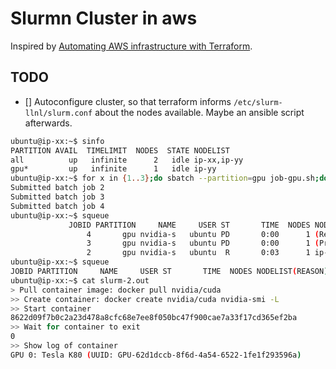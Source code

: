 # Slurmn Cluster in aws
Inspired by [Automating AWS infrastructure with Terraform](https://simonfredsted.com/1459).

## TODO

- [] Autoconfigure cluster, so that terraform informs `/etc/slurm-llnl/slurm.conf` about the nodes available. Maybe an ansible script afterwards.

```bash
ubuntu@ip-xx:~$ sinfo
PARTITION AVAIL  TIMELIMIT  NODES  STATE NODELIST
all          up   infinite      2   idle ip-xx,ip-yy
gpu*         up   infinite      1   idle ip-yy
ubuntu@ip-xx:~$ for x in {1..3};do sbatch --partition=gpu job-gpu.sh;done
Submitted batch job 2
Submitted batch job 3
Submitted batch job 4
ubuntu@ip-xx:~$ squeue
             JOBID PARTITION     NAME     USER ST       TIME  NODES NODELIST(REASON)
                 4       gpu nvidia-s   ubuntu PD       0:00      1 (Resources)
                 3       gpu nvidia-s   ubuntu PD       0:00      1 (Priority)
                 2       gpu nvidia-s   ubuntu  R       0:03      1 ip-yy
ubuntu@ip-xx:~$ squeue
JOBID PARTITION     NAME     USER ST       TIME  NODES NODELIST(REASON)
ubuntu@ip-xx:~$ cat slurm-2.out
> Pull container image: docker pull nvidia/cuda
>> Create container: docker create nvidia/cuda nvidia-smi -L
>> Start container
8622d09f7b0c2a23d478a8cfc68e7ee8f050bc47f900cae7a33f17cd365ef2ba
>> Wait for container to exit
0
>> Show log of container
GPU 0: Tesla K80 (UUID: GPU-62d1dccb-8f6d-4a54-6522-1fe1f293596a)
```
